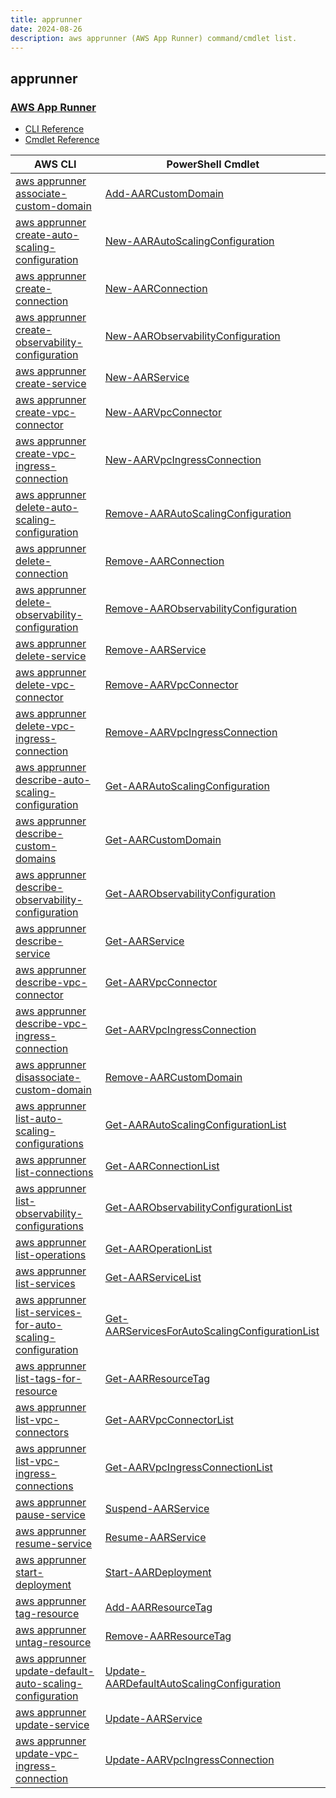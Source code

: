```yaml
---
title: apprunner
date: 2024-08-26
description: aws apprunner (AWS App Runner) command/cmdlet list.
---
```


## apprunner

### [AWS App Runner](https://aws.amazon.com/apprunner/)

* [CLI Reference](https://awscli.amazonaws.com/v2/documentation/api/latest/reference/apprunner/index.html)
* [Cmdlet Reference](https://docs.aws.amazon.com/powershell/latest/reference/items/AppRunner_cmdlets.html)

|AWS CLI|PowerShell Cmdlet|
|----|----|
|[aws apprunner associate-custom-domain](https://awscli.amazonaws.com/v2/documentation/api/latest/reference/apprunner/associate-custom-domain.html)|[Add-AARCustomDomain](https://docs.aws.amazon.com/powershell/latest/reference/items/Add-AARCustomDomain.html)|
|[aws apprunner create-auto-scaling-configuration](https://awscli.amazonaws.com/v2/documentation/api/latest/reference/apprunner/create-auto-scaling-configuration.html)|[New-AARAutoScalingConfiguration](https://docs.aws.amazon.com/powershell/latest/reference/items/New-AARAutoScalingConfiguration.html)|
|[aws apprunner create-connection](https://awscli.amazonaws.com/v2/documentation/api/latest/reference/apprunner/create-connection.html)|[New-AARConnection](https://docs.aws.amazon.com/powershell/latest/reference/items/New-AARConnection.html)|
|[aws apprunner create-observability-configuration](https://awscli.amazonaws.com/v2/documentation/api/latest/reference/apprunner/create-observability-configuration.html)|[New-AARObservabilityConfiguration](https://docs.aws.amazon.com/powershell/latest/reference/items/New-AARObservabilityConfiguration.html)|
|[aws apprunner create-service](https://awscli.amazonaws.com/v2/documentation/api/latest/reference/apprunner/create-service.html)|[New-AARService](https://docs.aws.amazon.com/powershell/latest/reference/items/New-AARService.html)|
|[aws apprunner create-vpc-connector](https://awscli.amazonaws.com/v2/documentation/api/latest/reference/apprunner/create-vpc-connector.html)|[New-AARVpcConnector](https://docs.aws.amazon.com/powershell/latest/reference/items/New-AARVpcConnector.html)|
|[aws apprunner create-vpc-ingress-connection](https://awscli.amazonaws.com/v2/documentation/api/latest/reference/apprunner/create-vpc-ingress-connection.html)|[New-AARVpcIngressConnection](https://docs.aws.amazon.com/powershell/latest/reference/items/New-AARVpcIngressConnection.html)|
|[aws apprunner delete-auto-scaling-configuration](https://awscli.amazonaws.com/v2/documentation/api/latest/reference/apprunner/delete-auto-scaling-configuration.html)|[Remove-AARAutoScalingConfiguration](https://docs.aws.amazon.com/powershell/latest/reference/items/Remove-AARAutoScalingConfiguration.html)|
|[aws apprunner delete-connection](https://awscli.amazonaws.com/v2/documentation/api/latest/reference/apprunner/delete-connection.html)|[Remove-AARConnection](https://docs.aws.amazon.com/powershell/latest/reference/items/Remove-AARConnection.html)|
|[aws apprunner delete-observability-configuration](https://awscli.amazonaws.com/v2/documentation/api/latest/reference/apprunner/delete-observability-configuration.html)|[Remove-AARObservabilityConfiguration](https://docs.aws.amazon.com/powershell/latest/reference/items/Remove-AARObservabilityConfiguration.html)|
|[aws apprunner delete-service](https://awscli.amazonaws.com/v2/documentation/api/latest/reference/apprunner/delete-service.html)|[Remove-AARService](https://docs.aws.amazon.com/powershell/latest/reference/items/Remove-AARService.html)|
|[aws apprunner delete-vpc-connector](https://awscli.amazonaws.com/v2/documentation/api/latest/reference/apprunner/delete-vpc-connector.html)|[Remove-AARVpcConnector](https://docs.aws.amazon.com/powershell/latest/reference/items/Remove-AARVpcConnector.html)|
|[aws apprunner delete-vpc-ingress-connection](https://awscli.amazonaws.com/v2/documentation/api/latest/reference/apprunner/delete-vpc-ingress-connection.html)|[Remove-AARVpcIngressConnection](https://docs.aws.amazon.com/powershell/latest/reference/items/Remove-AARVpcIngressConnection.html)|
|[aws apprunner describe-auto-scaling-configuration](https://awscli.amazonaws.com/v2/documentation/api/latest/reference/apprunner/describe-auto-scaling-configuration.html)|[Get-AARAutoScalingConfiguration](https://docs.aws.amazon.com/powershell/latest/reference/items/Get-AARAutoScalingConfiguration.html)|
|[aws apprunner describe-custom-domains](https://awscli.amazonaws.com/v2/documentation/api/latest/reference/apprunner/describe-custom-domains.html)|[Get-AARCustomDomain](https://docs.aws.amazon.com/powershell/latest/reference/items/Get-AARCustomDomain.html)|
|[aws apprunner describe-observability-configuration](https://awscli.amazonaws.com/v2/documentation/api/latest/reference/apprunner/describe-observability-configuration.html)|[Get-AARObservabilityConfiguration](https://docs.aws.amazon.com/powershell/latest/reference/items/Get-AARObservabilityConfiguration.html)|
|[aws apprunner describe-service](https://awscli.amazonaws.com/v2/documentation/api/latest/reference/apprunner/describe-service.html)|[Get-AARService](https://docs.aws.amazon.com/powershell/latest/reference/items/Get-AARService.html)|
|[aws apprunner describe-vpc-connector](https://awscli.amazonaws.com/v2/documentation/api/latest/reference/apprunner/describe-vpc-connector.html)|[Get-AARVpcConnector](https://docs.aws.amazon.com/powershell/latest/reference/items/Get-AARVpcConnector.html)|
|[aws apprunner describe-vpc-ingress-connection](https://awscli.amazonaws.com/v2/documentation/api/latest/reference/apprunner/describe-vpc-ingress-connection.html)|[Get-AARVpcIngressConnection](https://docs.aws.amazon.com/powershell/latest/reference/items/Get-AARVpcIngressConnection.html)|
|[aws apprunner disassociate-custom-domain](https://awscli.amazonaws.com/v2/documentation/api/latest/reference/apprunner/disassociate-custom-domain.html)|[Remove-AARCustomDomain](https://docs.aws.amazon.com/powershell/latest/reference/items/Remove-AARCustomDomain.html)|
|[aws apprunner list-auto-scaling-configurations](https://awscli.amazonaws.com/v2/documentation/api/latest/reference/apprunner/list-auto-scaling-configurations.html)|[Get-AARAutoScalingConfigurationList](https://docs.aws.amazon.com/powershell/latest/reference/items/Get-AARAutoScalingConfigurationList.html)|
|[aws apprunner list-connections](https://awscli.amazonaws.com/v2/documentation/api/latest/reference/apprunner/list-connections.html)|[Get-AARConnectionList](https://docs.aws.amazon.com/powershell/latest/reference/items/Get-AARConnectionList.html)|
|[aws apprunner list-observability-configurations](https://awscli.amazonaws.com/v2/documentation/api/latest/reference/apprunner/list-observability-configurations.html)|[Get-AARObservabilityConfigurationList](https://docs.aws.amazon.com/powershell/latest/reference/items/Get-AARObservabilityConfigurationList.html)|
|[aws apprunner list-operations](https://awscli.amazonaws.com/v2/documentation/api/latest/reference/apprunner/list-operations.html)|[Get-AAROperationList](https://docs.aws.amazon.com/powershell/latest/reference/items/Get-AAROperationList.html)|
|[aws apprunner list-services](https://awscli.amazonaws.com/v2/documentation/api/latest/reference/apprunner/list-services.html)|[Get-AARServiceList](https://docs.aws.amazon.com/powershell/latest/reference/items/Get-AARServiceList.html)|
|[aws apprunner list-services-for-auto-scaling-configuration](https://awscli.amazonaws.com/v2/documentation/api/latest/reference/apprunner/list-services-for-auto-scaling-configuration.html)|[Get-AARServicesForAutoScalingConfigurationList](https://docs.aws.amazon.com/powershell/latest/reference/items/Get-AARServicesForAutoScalingConfigurationList.html)|
|[aws apprunner list-tags-for-resource](https://awscli.amazonaws.com/v2/documentation/api/latest/reference/apprunner/list-tags-for-resource.html)|[Get-AARResourceTag](https://docs.aws.amazon.com/powershell/latest/reference/items/Get-AARResourceTag.html)|
|[aws apprunner list-vpc-connectors](https://awscli.amazonaws.com/v2/documentation/api/latest/reference/apprunner/list-vpc-connectors.html)|[Get-AARVpcConnectorList](https://docs.aws.amazon.com/powershell/latest/reference/items/Get-AARVpcConnectorList.html)|
|[aws apprunner list-vpc-ingress-connections](https://awscli.amazonaws.com/v2/documentation/api/latest/reference/apprunner/list-vpc-ingress-connections.html)|[Get-AARVpcIngressConnectionList](https://docs.aws.amazon.com/powershell/latest/reference/items/Get-AARVpcIngressConnectionList.html)|
|[aws apprunner pause-service](https://awscli.amazonaws.com/v2/documentation/api/latest/reference/apprunner/pause-service.html)|[Suspend-AARService](https://docs.aws.amazon.com/powershell/latest/reference/items/Suspend-AARService.html)|
|[aws apprunner resume-service](https://awscli.amazonaws.com/v2/documentation/api/latest/reference/apprunner/resume-service.html)|[Resume-AARService](https://docs.aws.amazon.com/powershell/latest/reference/items/Resume-AARService.html)|
|[aws apprunner start-deployment](https://awscli.amazonaws.com/v2/documentation/api/latest/reference/apprunner/start-deployment.html)|[Start-AARDeployment](https://docs.aws.amazon.com/powershell/latest/reference/items/Start-AARDeployment.html)|
|[aws apprunner tag-resource](https://awscli.amazonaws.com/v2/documentation/api/latest/reference/apprunner/tag-resource.html)|[Add-AARResourceTag](https://docs.aws.amazon.com/powershell/latest/reference/items/Add-AARResourceTag.html)|
|[aws apprunner untag-resource](https://awscli.amazonaws.com/v2/documentation/api/latest/reference/apprunner/untag-resource.html)|[Remove-AARResourceTag](https://docs.aws.amazon.com/powershell/latest/reference/items/Remove-AARResourceTag.html)|
|[aws apprunner update-default-auto-scaling-configuration](https://awscli.amazonaws.com/v2/documentation/api/latest/reference/apprunner/update-default-auto-scaling-configuration.html)|[Update-AARDefaultAutoScalingConfiguration](https://docs.aws.amazon.com/powershell/latest/reference/items/Update-AARDefaultAutoScalingConfiguration.html)|
|[aws apprunner update-service](https://awscli.amazonaws.com/v2/documentation/api/latest/reference/apprunner/update-service.html)|[Update-AARService](https://docs.aws.amazon.com/powershell/latest/reference/items/Update-AARService.html)|
|[aws apprunner update-vpc-ingress-connection](https://awscli.amazonaws.com/v2/documentation/api/latest/reference/apprunner/update-vpc-ingress-connection.html)|[Update-AARVpcIngressConnection](https://docs.aws.amazon.com/powershell/latest/reference/items/Update-AARVpcIngressConnection.html)|

